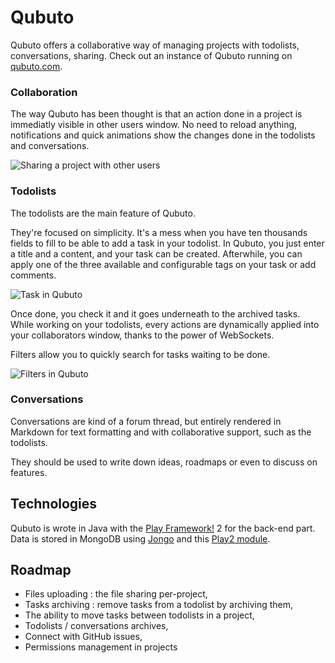 Qubuto
=====================================

Qubuto offers a collaborative way of managing projects with todolists, conversations, sharing. Check out an instance of Qubuto running on [qubuto.com](http://qubuto.com).

### Collaboration

The way Qubuto has been thought is that an action done in a project is immediatly visible in other users window. No need to reload anything, notifications and quick animations show the changes done in the todolists and conversations.

![Sharing a project with other users](http://remy.io/files/qubuto/collaborators.png)

### Todolists

The todolists are the main feature of Qubuto.

They're focused on simplicity. It's a mess when you have ten thousands fields to fill to be able to add a task in your todolist. In Qubuto, you just enter a title and a content, and your task can be created. Afterwhile, you can apply one of the three available and configurable tags on your task or add comments.

![Task in Qubuto](http://remy.io/files/qubuto/todolist.png)

Once done, you check it and it goes underneath to the archived tasks. While working on your todolists, every actions are dynamically applied into your collaborators window, thanks to the power of WebSockets.

Filters allow you to quickly search for tasks waiting to be done.

![Filters in Qubuto](http://remy.io/files/qubuto/filters.png)

### Conversations

Conversations are kind of a forum thread, but entirely rendered in Markdown for text formatting and with collaborative support, such as the todolists.

They should be used to write down ideas, roadmaps or even to discuss on features.

## Technologies

Qubuto is wrote in Java with the [Play Framework!](http://www.playframework.com/) 2 for the back-end part. Data is stored in MongoDB using [Jongo](http://jongo.org/) and this [Play2 module](https://github.com/bguerout/jongo-play2-spike).

## Roadmap

  * Files uploading : the file sharing per-project,
  * Tasks archiving : remove tasks from a todolist by archiving them,
  * The ability to move tasks between todolists in a project,
  * Todolists / conversations archives,
  * Connect with GitHub issues,
  * Permissions management in projects

